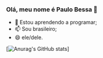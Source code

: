 ### Olá, meu nome é Paulo Bessa 👋

- 🌱 Estou aprendendo a programar;
- 📫 Sou brasileiro;
- 😄 ele/dele.


[![Anurag's GitHub stats](https://github-readme-stats.vercel.app/api?username=PauloBessa7)]
